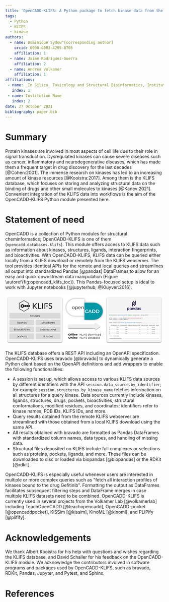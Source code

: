 ```yaml
---
title: 'OpenCADD-KLIFS: A Python package to fetch kinase data from the KLIFS database'
tags:
  - Python
  - KLIFS
  - kinase
authors:
  - name: Dominique Sydow^[corresponding author]
    orcid: 0000-0003-4205-8705
    affiliation: 1
  - name: Jaime Rodríguez-Guerra
    affiliation: 2
  - name: Andrea Volkamer
    affiliation: 1
affiliations:
 - name: _In Silico_ Toxicology and Structural Bioinformatics, Institute of Physiology, Charité – Universitätsmedizin Berlin, corporate member of Freie Universität Berlin and Humboldt-Universität zu Berlin, Augustenburger Platz 1, 13353 Berlin, Germany
   index: 1
 - name: Institution Name
   index: 2
date: 27 October 2021
bibliography: paper.bib
---
```


# Summary

<!---
A summary describing the high-level functionality and purpose of the software for a diverse, non-specialist audience.
-->

Protein kinases are involved in most aspects of cell life due to their role in signal transduction. Dysregulated kinases can cause severe diseases such as cancer, inflammatory and neurodegenerative diseases, which has made them a frequent target in drug discovery for the last decades [@Cohen:2001].
The immense research on kinases has led to an increasing amount of kinase resources [@Kooistra:2017].
Among them is the KLIFS database, which focuses on storing and analyzing structural data on the binding of drugs and other small molecules to kinases [@Kanev:2021].
Convenient integration of the KLIFS data into workflows is the aim of the OpenCADD-KLIFS Python module presented here.

# Statement of need

<!---
A Statement of Need section that clearly illustrates the research purpose of the software.
-->

OpenCADD is a collection of Python modules for structural cheminformatics; OpenCADD-KLIFS is one of them (``opencadd.databases.klifs``).
This module offers access to KLIFS data such as information about kinases, structures, ligands, 
interaction fingerprints, and bioactivities. 
With OpenCADD-KLIFS, KLIFS data can be queried either locally from a KLIFS download or remotely from the KLIFS webserver. 
The tool provides identical APIs for the remote and local queries and streamlines all output into 
standardized Pandas [@pandas] DataFrames to allow for an easy and quick downstream data manipulation (Figure \autoref{fig:opencadd_klifs_toc}). This Pandas-focused setup is ideal to work with Jupyter notebooks [@jupyterhub; @Kluyver:2016]. 


![OpenCADD-KLIFS fetches KLIFS [@Kanev:2021] data offline from a KLIFS download or online from the KLIFS database and formats the output in user-friendly Pandas [@pandas] DataFrames.\label{fig:opencadd_klifs_toc}](opencadd_klifs_toc.png)

The KLIFS database offers a REST API including an OpenAPI specification. OpenCADD-KLIFS uses bravado [@bravado] to dynamically generate a Python client based on the OpenAPI definitions and add wrappers to enable the following functionalities:

- A session is set up, which allows access to various KLIFS data sources by different identifiers with the API ``session.data_source.by_identifier``; for example ``session.structures.by_kinase_name`` fetches information on all structures for a query kinase. Data sources currently include kinases, ligands, structures, drugs, pockets, bioactivities, structural conformations, modified residues, and coordinates; identifiers refer to kinase names, PDB IDs, KLIFS IDs, and more.
- Query results obtained from the remote KLIFS webserver are streamlined with those obtained from a local KLIFS download using the same API.
- All results obtained with bravado are formatted as Pandas DataFrames with standardized column names, data types, and handling of missing data.
- Structural files deposited on KLIFS include full complexes or selections such as proteins, pockets, ligands, and more. These files can be downloaded to disc or loaded via biopandas [@biopandas] or the RDKit [@rdkit].

OpenCADD-KLIFS is especially useful whenever users are interested in multiple or more complex queries such as "fetch all interaction profiles of kinases bound to the drug Gefitinib". Formatting the output as DataFrames facilitates subsequent filtering steps and DataFrame merges in case multiple KLIFS datasets need to be combined.
OpenCADD-KLIFS is currently used in several projects from the Volkamer Lab [@volkamerlab] including TeachOpenCADD [@teachopencadd], OpenCADD-pocket [@opencaddpocket], KiSSim [@kissim], KinoML [@kinoml], and PLIPify [@plifify].

# Acknowledgements

We thank Albert Kooistra for his help with questions and wishes regarding the KLIFS database, and David Schaller for his feedback on the OpenCADD-KLIFS module.
We acknowledge the contributors involved in software programs and packages used by OpenCADD-KLIFS, such as bravado, RDKit, Pandas, Jupyter, and Pytest, and Sphinx. 

# References